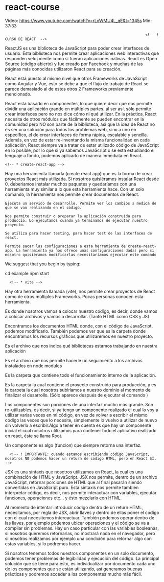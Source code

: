 # react-course

Video: https://www.youtube.com/watch?v=rLoWMU4L_qE&t=1345s
Min: 37:33

                                                                    <!-- ! CURSO DE REACT  -->

<!-- * Definición -->

ReactJS es una biblioteca de JavaScript para poder crear interfaces de usuario. Esta biblioteca nos permite crear aplicaciones web interactivas que responden velozmente
como si fueran aplicaciones nativas. React es Open Source (código abierto) y fue creado por Facebook y muchas de las páginas más conocidas utilizaron React para
su creación.

React está puesto al mismo nivel que otros Frameworks de JavaScript como Angular y Vue, esto se debe a que el flujo de trabajo de React se parece demasiado al de estos otros 2 Frameworks previamente mencionado.

React está basado en componentes, lo que quiere decir que nos permite dividir una aplicación grande en múltiples partes. <!--! "ES UNA BIBLIOTECA, NO ES UN FRAMEWORK", -->
al ser así, sólo permite crear interfaces pero no nos dice cómo ni qué utilizar. En la práctica, React necesita de otros módulos que fácilmente se pueden encontrar 
en la comunidad pero NO son parte de la biblioteca, así que la idea de React no es ser una solución para todos los problemas web, sino a uno en específico, el de crear
interfaces de forma rápida, escalable y sencilla. Además, en vez de estar re-inventando la misma funcionalidad en cada aplicación, React siempre va a tratar de estar utilizado código de JavaScript en lo posible, por lo que si ya sabemos JavaScript o se está estudiando el lenguaje a fondo, podemos aplicarlo de manera inmediata
en React.


<!-- * Requerimientos de Implementación  -->

<!--? Necesitamos tener instalado (NodeJs). -->
<!--? Necesitamos tener un editor de código. Preferiblemente (VScode). -->


<!-- ! - - - - - - - - - - - - - - - - - - - - - - - - - - - - - - - - - - - - - - - - - - - - - - - - - - - - - - - - - - - - - - - - - - - - - - - - - - - - - - - - -->

<!-- * Comandos  -->

  <!-- ! Instalación -->

    <!-- * create-react-app -->

Hay una herramienta llamada (create react app) que es la forma de crear proyectos React más utilizada. Si nosotros quisiéramos instalar React desde 0, deberíamos instalar 
muchos paquetes y quedaríamos con una herramienta muy similar a lo que esta herramienta hace. Con un solo comando, la herramienta nos permite crear documentos de React.
<!-- ? Comando: (npx create-react-app nombre_proyecto). -->

<!-- ? Tips de finalización de ejecución de este comando -->

  <!-- ! npm start -->
    Ejecuta un servido de desarrollo. Permite ver los cambios a medida de que se van realizando en el código.

  <!-- ! npm run build -->
    Nos permite construir o preparar la aplicación construida para producció. Lo ejecutamos cuando ya terminamos de ejecutar nuestro proyecto.

  <!-- ! npm test -->
    Se utiliza para hacer testing, para hacer test de las interfaces de react.

  <!-- ! npm run eject -->
    Permite sacar las configuraciones a esta herramienta de create-react-app. La herramienta ya nos ofrece unas configuraciones dadas pero si nosotro quisiéramos modificarlas necesitaríamos ejecutar este comando

We suggest that you begin by typing:

  cd example <!-- * Entrar en el directorio del proyecto -->
  npm start <!-- * Compilamos y lanzamos localmente el aplicativo -->

<!-- ! - - - - - - - - - - - - - - - - - - - - - - - - - - - - - - - - - - - - - - - - - - - - - - - - - - - - - - - - - - - - - - - - - - - - - - - - - - - - - - - - -->

<!-- * Comandos  -->

  <!-- ! Instalación -->

      <!-- * vite -->

Hay otra herramienta llamada (vite), nos permite crear proyectos de React como de otros múltiples Frameworks. Pocas personas conocen esta herramienta.
<!-- * Pasos para la instalación -->
<!-- ? (npm create vite@latest my-react-app -- --template react) -->
<!-- ? Ingresamos al directorio generado con el comando anterior -->
<!-- ? (npm install) -->
<!-- ? Corremos (npm run dev) para compilar y correr el template que nos ofrece la instalación por defecto -->

<!-- ! - - - - - - - - - - - - - - - - - - - - - - - - - - - - - - - - - - - - - - - - - - - - - - - - - - - - - - - - - - - - - - - - - - - - - - - - - - - - - - - - -->

<!-- * Estructura del Proyecto -->

<!-- ? Carpeta: (src) -->
Es donde nosotros vamos a colocar nuestro código, es decir, donde vamos a colocar archivos y vamos a desarrollar. (Tanto HTML como CSS y JS).

<!-- ? Carpeta: (puclic) -->
Encontramos los documentos HTML donde, con el código de JavaScript, podemos modificarlo.
También podemos ver que es la carpeta donde encontramos los recursos gráficos que utilizaremos en nuestro proyecto.

<!-- ? Archivo: (package.json) -->
Es el archivo que nos indica qué bibliotecas estamos trabajando en nuestra aplicación

<!-- ? Archivo: (package-lock.json) -->
Es el archivo que nos permite hacerle un seguimiento a los archivos instalados en node modules

<!-- ? Carpeta: (node_modules) -->
Es la carpeta que contiene todo el funcionamiento interno de la aplicación.

<!-- ! Carpeta: (build) -->
Es la carpeta la cual contiene el proyecto construido para producción, y es la carpeta la cual nosotros subiríamos a nuestro dominio al momento de finalizar 
el desarrollo. (Sólo aparece después de ejecutar el comando <!-- ? npm run build -->)

<!-- ! - - - - - - - - - - - - - - - - - - - - - - - - - - - - - - - - - - - - - - - - - - - - - - - - - - - - - - - - - - - - - - - - - - - - - - - - - - - - - - - - -->

<!-- * ¿Qué es un componente? -->
Los componentes son porciones de una interfaz mucho más grande. Son re-utilizables, es decir, si ya tengo un componente realizado el cual lo voy a utilizar varias
veces en mi código, en vez de volver a escribir el mismo código las veces que lo necesite, simplemente lo vuelvo a utilizar de nuevo sin volverlo a escribir.Algo a 
tener en cuenta es que hay un componente inicial el cual nosotros utilizamos para contener todo el aplicativo realizado en react, éste se llama Root.

Un componente es algo (funcion) que siempre retorna una interfaz.

  <!-- ! REGLA: Siempre que necesitemos crear componentes, debemos saber que deben ir contenidos por un componente general, es decir, si estamos creando -->  
  <!-- ! componentes, deben ir dentro de un contenedor HTML. -->  

      <!-- ! IMPORTANTE: cuando estamos escribiendo código JavaScript, nosotros NO podemos hacer un return de código HTML, pero en React SÍ. -->

<!-- ! - - - - - - - - - - - - - - - - - - - - - - - - - - - - - - - - - - - - - - - - - - - - - - - - - - - - - - - - - - - - - - - - - - - - - - - - - - - - - - - - -->

<!-- * ¿Qué es JSX? -->
JSX es una sintaxis que nosotros utilizamos en React, la cual es una combinación de HTML y JavaScript. JSX nos permite, dentro de un archivo JavaScript, retornar
porciones de HTML que al final pasarán siendo convertidas en JavaScript puro. Esta sintaxis nos permite también interpretar código, es decir, nos permite interactuar con variables, ejecutar funciones, operaciones etc... y ésto mezclarlo con HTML.

Al momento de intentar introducir código dentro de un return HTML, necesitamos, por regla de JSX, abrir llaves y dentro de ellas poner el código con el cual necesitemos
intereactuar. También podemos operar dentro de las llaves, por ejemplo podemos ubicar operaciones y el código se va a compilar sin problemas. Hay un caso particular con las variables booleanas, si nosotros queremos retornarlas, no mostrará nada en el navegador, pero si nosotros realizamos por ejemplo una condición para retornar algo con estas variables, sí lo podremos hacer.

<!-- ! - - - - - - - - - - - - - - - - - - - - - - - - - - - - - - - - - - - - - - - - - - - - - - - - - - - - - - - - - - - - - - - - - - - - - - - - - - - - - - - - -->

<!-- * Separar los Componentes en Archivos Individuales -->
Si nosotros tenemos todos nuestros componentes en un solo documento, podemos tener problemas de legibilidad y ejecución del código. La principal solución que se tiene para
ésto, es individualizar por documento cada uno de los componentes que se están utilizando, así generamos buenas prácticas y podremos acceder a los componentes mucho más fácil.
                                                                    <!-- ! CURSO DE REACT  -->
